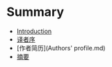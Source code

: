 # Summary

* [Introduction](README.md)
* [译者序](ChVerPreface.md)
* [作者简历](Authors' profile.md)
* [摘要](Abstract.md)

